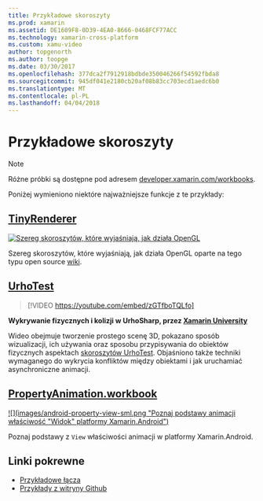 ```yaml
---
title: Przykładowe skoroszyty
ms.prod: xamarin
ms.assetid: DE1609F8-0D39-4EA0-8666-0468FCF77ACC
ms.technology: xamarin-cross-platform
ms.custom: xamu-video
author: topgenorth
ms.author: toopge
ms.date: 03/30/2017
ms.openlocfilehash: 377dca2f7912918bdbde350046266f54592fbda8
ms.sourcegitcommit: 945df041e2180cb20af08b83cc703ecd1aedc6b0
ms.translationtype: MT
ms.contentlocale: pl-PL
ms.lasthandoff: 04/04/2018
---
```

# <a name="sample-workbooks"></a>Przykładowe skoroszyty

> [!NOTE]
> Różne próbki są dostępne pod adresem [developer.xamarin.com/workbooks](https://developer.xamarin.com/workbooks/).

Poniżej wymieniono niektóre najważniejsze funkcje z te przykłady:

## <a name="tinyrenderertinyrenderermd"></a>[TinyRenderer](tinyrenderer.md)

[![](images/tinyrenderer-sml.png "Szereg skoroszytów, które wyjaśniają, jak działa OpenGL")](images/tinyrenderer-sml-orig.png#lightbox)

Szereg skoroszytów, które wyjaśniają, jak działa OpenGL oparte na tego typu open source [wiki](https://github.com/ssloy/tinyrenderer/wiki/).

[](tinyrenderer.md)

## <a name="urhotesthttpsgithubcomkrumelururhotest"></a>[UrhoTest](https://github.com/Krumelur/UrhoTest)

 > [!VIDEO https://youtube.com/embed/zGTfboTQLfo]

**Wykrywanie fizycznych i kolizji w UrhoSharp, przez [Xamarin University](https://university.xamarin.com)**

Wideo obejmuje tworzenie prostego scenę 3D, pokazano sposób wizualizacji, ich używania oraz sposobu przypisywania do obiektów fizycznych aspektach [skoroszytów UrhoTest](https://github.com/Krumelur/UrhoTest). Objaśniono także techniki wymaganego do wykrycia konfliktów między obiektami i jak uruchamiać asynchroniczne animacji.

## <a name="propertyanimationworkbookhttpsdeveloperxamarincomworkbooksandroiduser-interfacepropertyanimationworkbook"></a>[PropertyAnimation.workbook](https://developer.xamarin.com/workbooks/android/user-interface/PropertyAnimation.workbook)

[![](images/android-property-view-sml.png "Poznaj podstawy animacji właściwość "Widok" platformy Xamarin.Android")](images/android-property-view.png#lightbox)

Poznaj podstawy z `View` właściwości animacji w platformy Xamarin.Android.


<!--[![](images/skia0-sml.png "Android")](images/skia0.png#lightbox)

SkiaSharp provides a powerful C# API for doing 2D graphics. See how to use Skia to draw in your apps.-->


## <a name="related-links"></a>Linki pokrewne

- [Przykładowe łącza](https://developer.xamarin.com/workbooks)
- [Przykłady z witryny Github](https://github.com/xamarin/workbooks)
